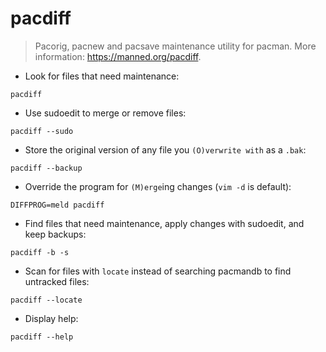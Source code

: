 # pacdiff

> Pacorig, pacnew and pacsave maintenance utility for pacman.
> More information: <https://manned.org/pacdiff>.

- Look for files that need maintenance:

`pacdiff`

- Use sudoedit to merge or remove files:

`pacdiff --sudo`

- Store the original version of any file you `(O)verwrite with` as a `.bak`:

`pacdiff --backup`

- Override the program for `(M)erge`ing changes (`vim -d` is default):

`DIFFPROG=meld pacdiff`

- Find files that need maintenance, apply changes with sudoedit, and keep backups:

`pacdiff -b -s`

- Scan for files with `locate` instead of searching pacmandb to find untracked files:

`pacdiff --locate`

- Display help:

`pacdiff --help`
